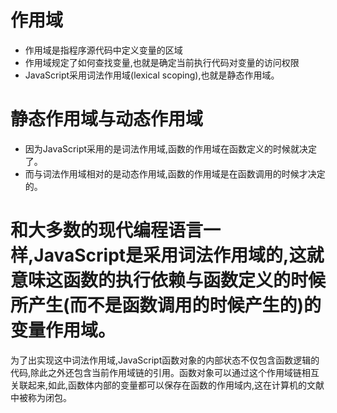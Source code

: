 # 作用域
* 作用域是指程序源代码中定义变量的区域
* 作用域规定了如何查找变量,也就是确定当前执行代码对变量的访问权限
* JavaScript采用词法作用域(lexical scoping),也就是静态作用域。
# 静态作用域与动态作用域
* 因为JavaScript采用的是词法作用域,函数的作用域在函数定义的时候就决定了。
* 而与词法作用域相对的是动态作用域,函数的作用域是在函数调用的时候才决定的。

# 和大多数的现代编程语言一样,JavaScript是采用词法作用域的,这就意味这函数的执行依赖与函数定义的时候所产生(而不是函数调用的时候产生的)的变量作用域。
为了出实现这中词法作用域,JavaScript函数对象的内部状态不仅包含函数逻辑的代码,除此之外还包含当前作用域链的引用。函数对象可以通过这个作用域链相互关联起来,如此,函数体内部的变量都可以保存在函数的作用域内,这在计算机的文献中被称为闭包。
